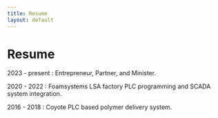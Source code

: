 ```yaml
---
title: Resume
layout: default
---
```


# Resume

2023 - present : Entrepreneur, Partner, and Minister.

2020 - 2022 :  Foamsystems LSA factory PLC programming and SCADA system integration.

2016 - 2018 :  Coyote PLC based polymer delivery system.